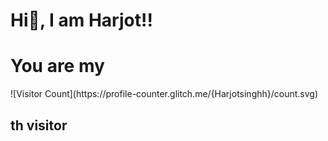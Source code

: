 <h1> Hi👋, I am Harjot!! </h1>


<h1>You are my </h1>
![Visitor Count](https://profile-counter.glitch.me/{Harjotsinghh}/count.svg)
<h2>th visitor</h2>
